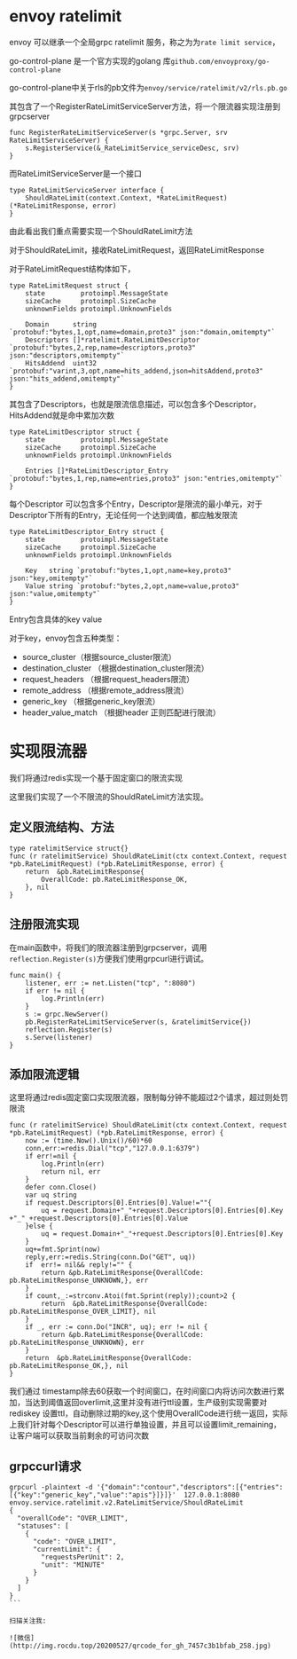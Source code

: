 # envoy ratelimit

envoy 可以继承一个全局grpc ratelimit 服务，称之为为`rate limit service`，

go-control-plane 是一个官方实现的golang 库`github.com/envoyproxy/go-control-plane`

go-control-plane中关于rls的pb文件为`envoy/service/ratelimit/v2/rls.pb.go`

其包含了一个RegisterRateLimitServiceServer方法，将一个限流器实现注册到grpcserver

```
func RegisterRateLimitServiceServer(s *grpc.Server, srv RateLimitServiceServer) {
	s.RegisterService(&_RateLimitService_serviceDesc, srv)
}
```

而RateLimitServiceServer是一个接口

```
type RateLimitServiceServer interface {
	ShouldRateLimit(context.Context, *RateLimitRequest) (*RateLimitResponse, error)
}
```

由此看出我们重点需要实现一个ShouldRateLimit方法

对于ShouldRateLimit，接收RateLimitRequest，返回RateLimitResponse


对于RateLimitRequest结构体如下，

```
type RateLimitRequest struct {
	state         protoimpl.MessageState
	sizeCache     protoimpl.SizeCache
	unknownFields protoimpl.UnknownFields

	Domain      string                           `protobuf:"bytes,1,opt,name=domain,proto3" json:"domain,omitempty"`
	Descriptors []*ratelimit.RateLimitDescriptor `protobuf:"bytes,2,rep,name=descriptors,proto3" json:"descriptors,omitempty"`
	HitsAddend  uint32                           `protobuf:"varint,3,opt,name=hits_addend,json=hitsAddend,proto3" json:"hits_addend,omitempty"`
}
```

其包含了Descriptors，也就是限流信息描述，可以包含多个Descriptor，HitsAddend就是命中累加次数

```
type RateLimitDescriptor struct {
	state         protoimpl.MessageState
	sizeCache     protoimpl.SizeCache
	unknownFields protoimpl.UnknownFields

	Entries []*RateLimitDescriptor_Entry `protobuf:"bytes,1,rep,name=entries,proto3" json:"entries,omitempty"`
}
```
每个Descriptor 可以包含多个Entry，Descriptor是限流的最小单元，对于Descriptor下所有的Entry，无论任何一个达到阈值，都应触发限流

```
type RateLimitDescriptor_Entry struct {
	state         protoimpl.MessageState
	sizeCache     protoimpl.SizeCache
	unknownFields protoimpl.UnknownFields

	Key   string `protobuf:"bytes,1,opt,name=key,proto3" json:"key,omitempty"`
	Value string `protobuf:"bytes,2,opt,name=value,proto3" json:"value,omitempty"`
}
```

Entry包含具体的key value

对于key，envoy包含五种类型：

- source_cluster（根据source_cluster限流）
- destination_cluster （根据destination_cluster限流）
- request_headers （根据request_headers限流）
- remote_address （根据remote_address限流）
- generic_key （根据generic_key限流）
- header_value_match （根据header 正则匹配进行限流）


# 实现限流器

我们将通过redis实现一个基于固定窗口的限流实现

这里我们实现了一个不限流的ShouldRateLimit方法实现。

## 定义限流结构、方法

```
type ratelimitService struct{}
func (r ratelimitService) ShouldRateLimit(ctx context.Context, request *pb.RateLimitRequest) (*pb.RateLimitResponse, error) {
    return  &pb.RateLimitResponse{
        OverallCode: pb.RateLimitResponse_OK,
    }, nil
}
```

## 注册限流实现

在main函数中，将我们的限流器注册到grpcserver，调用`reflection.Register(s)`方便我们使用grpcurl进行调试。

```
func main() {
	listener, err := net.Listen("tcp", ":8080")
	if err != nil {
		log.Println(err)
	}
	s := grpc.NewServer()
	pb.RegisterRateLimitServiceServer(s, &ratelimitService{})
	reflection.Register(s)
	s.Serve(listener)
}
```


## 添加限流逻辑


这里将通过redis固定窗口实现限流器，限制每分钟不能超过2个请求，超过则处罚限流

```
func (r ratelimitService) ShouldRateLimit(ctx context.Context, request *pb.RateLimitRequest) (*pb.RateLimitResponse, error) {
	now := (time.Now().Unix()/60)*60
	conn,err:=redis.Dial("tcp","127.0.0.1:6379")
	if err!=nil {
		log.Println(err)
		return nil, err
	}
	defer conn.Close()
	var uq string
	if request.Descriptors[0].Entries[0].Value!=""{
		uq = request.Domain+"_"+request.Descriptors[0].Entries[0].Key +"_" +request.Descriptors[0].Entries[0].Value
	}else {
		uq = request.Domain+"_"+request.Descriptors[0].Entries[0].Key
	}
	uq+=fmt.Sprint(now)
	reply,err:=redis.String(conn.Do("GET", uq))
	if  err!= nil&& reply!="" {
		return &pb.RateLimitResponse{OverallCode: pb.RateLimitResponse_UNKNOWN,}, err
	}
	if count,_:=strconv.Atoi(fmt.Sprint(reply));count>2 {
		return  &pb.RateLimitResponse{OverallCode: pb.RateLimitResponse_OVER_LIMIT}, nil
	}
	if _, err := conn.Do("INCR", uq); err != nil {
		return &pb.RateLimitResponse{OverallCode: pb.RateLimitResponse_UNKNOWN}, err
	}
	return  &pb.RateLimitResponse{OverallCode: pb.RateLimitResponse_OK,}, nil
}
```

我们通过 timestamp除去60获取一个时间窗口，在时间窗口内将访问次数进行累加，当达到阈值返回overlimit,这里并没有进行ttl设置，生产级别实现需要对rediskey 设置ttl，自动删除过期的key,这个使用OverallCode进行统一返回，实际上我们针对每个Descriptor可以进行单独设置，并且可以设置limit_remaining，让客户端可以获取当前剩余的可访问次数


## grpccurl请求

``````
grpcurl -plaintext -d '{"domain":"contour","descriptors":[{"entries":[{"key":"generic_key","value":"apis"}]}]}'  127.0.0.1:8080 envoy.service.ratelimit.v2.RateLimitService/ShouldRateLimit
{
  "overallCode": "OVER_LIMIT",
  "statuses": [
    {
      "code": "OVER_LIMIT",
      "currentLimit": {
        "requestsPerUnit": 2,
        "unit": "MINUTE"
      }
    }
  ]
}
```

扫描关注我:

![微信](http://img.rocdu.top/20200527/qrcode_for_gh_7457c3b1bfab_258.jpg)
